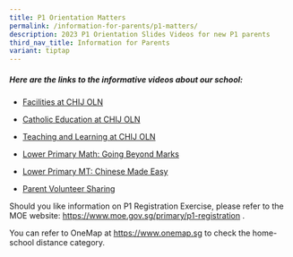 ```yaml
---
title: P1 Orientation Matters
permalink: /information-for-parents/p1-matters/
description: 2023 P1 Orientation Slides Videos for new P1 parents
third_nav_title: Information for Parents
variant: tiptap
---
```

<h5>Here are the links to the informative videos about our school:</h5>
<ul data-tight="true" class="tight">
<li>
<p><a href="https://www.youtube.com/watch?v=krgjCCsAVmk" rel="noopener" target="_blank">Facilities at CHIJ OLN</a>
</p>
</li>
<li>
<p><a href="https://youtu.be/wJmcTg9uvNQ" rel="noopener" target="_blank">Catholic Education at CHIJ OLN</a>
</p>
</li>
<li>
<p><a href="https://youtu.be/P40I7_aVku0" rel="noopener" target="_blank">Teaching and Learning at CHIJ OLN</a>
</p>
</li>
<li>
<p><a href="https://youtu.be/0qMnSgG6Db0" rel="noopener" target="_blank">Lower Primary Math: Going Beyond Marks</a>
</p>
</li>
<li>
<p><a href="https://youtu.be/d9jsUjqcdhQ" rel="noopener" target="_blank">Lower Primary MT: Chinese Made Easy</a>
</p>
</li>
<li>
<p><a href="https://youtu.be/HTUSlUjbsCE" rel="noopener" target="_blank">Parent Volunteer Sharing</a>
</p>
</li>
</ul>
<p>Should you like information on P1 Registration Exercise, please refer
to the MOE website:&nbsp;<a href="https://www.moe.gov.sg/primary/p1-registration" rel="noopener" target="_blank">https://www.moe.gov.sg/primary/p1-registration</a>&nbsp;.</p>
<p>You can refer to OneMap at&nbsp;<a href="https://www.onemap.sg/" rel="noopener" target="_blank">https://www.onemap.sg</a>&nbsp;to
check the home-school distance category.</p>